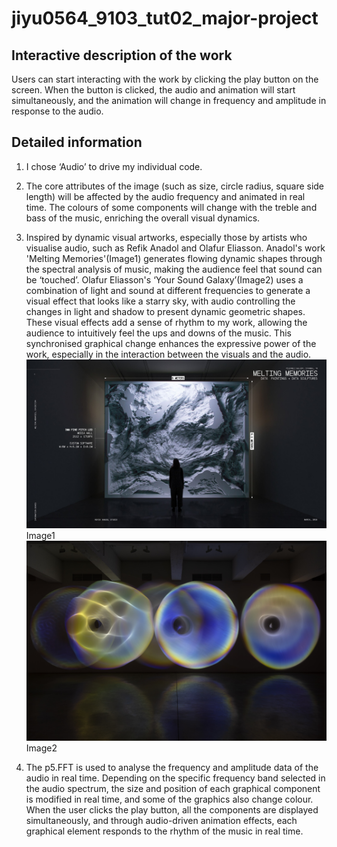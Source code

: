 # jiyu0564_9103_tut02_major-project

## Interactive description of the work
Users can start interacting with the work by clicking the play button on the screen. When the button is clicked, the audio and animation will start simultaneously, and the animation will change in frequency and amplitude in response to the audio.

## Detailed information
1. I chose ‘Audio’ to drive my individual code.
2. The core attributes of the image (such as size, circle radius, square side length) will be affected by the audio frequency and animated in real time. The colours of some components will change with the treble and bass of the music, enriching the overall visual dynamics.
3. Inspired by dynamic visual artworks, especially those by artists who visualise audio, such as Refik Anadol and Olafur Eliasson. Anadol's work 'Melting Memories'(Image1) generates flowing dynamic shapes through the spectral analysis of music, making the audience feel that sound can be ‘touched’. Olafur Eliasson's ‘Your Sound Galaxy’(Image2) uses a combination of light and sound at different frequencies to generate a visual effect that looks like a starry sky, with audio controlling the changes in light and shadow to present dynamic geometric shapes.
These visual effects add a sense of rhythm to my work, allowing the audience to intuitively feel the ups and downs of the music. This synchronised graphical change enhances the expressive power of the work, especially in the interaction between the visuals and the audio.
![An image of the example](readmeImages/UI-Test-Video-2-2400x1350.jpg)
Image1
![An image of the example](readmeImages/Your_psychoacoustic_light_ensemble_2024.jpg) Image2

4. The p5.FFT is used to analyse the frequency and amplitude data of the audio in real time.
Depending on the specific frequency band selected in the audio spectrum, the size and position of each graphical component is modified in real time, and some of the graphics also change colour.
When the user clicks the play button, all the components are displayed simultaneously, and through audio-driven animation effects, each graphical element responds to the rhythm of the music in real time.
